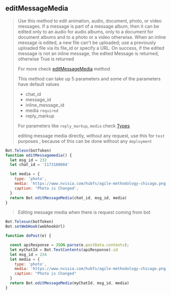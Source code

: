 ## editMessageMedia

> Use this method to edit animation, audio, document, photo, or video messages. If a message is part of a message album, then it can be edited only to an audio for audio albums, only to a document for document albums and to a photo or a video otherwise. When an inline message is edited, a new file can't be uploaded; use a previously uploaded file via its file_id or specify a URL. On success, if the edited message is not an inline message, the edited Message is returned, otherwise True is returned
>
> For more check [editMessageMedia](https://core.telegram.org/bots/api#editmessagemedia) method
>
> This method can take up 5 parameters and
> some of the parameters have default values
>
> - chat_id
> - message_id
> - inline_message_id
> - media `required`
> - reply_markup
>
> For parameters like `reply_markup`, `media` check [Types](https://github.com/abdiu34567/telesn.js/tree/main/Docs/Types)
>
> editing message media directly, without any request, use this for `test` purposes , because of this can be done without any `deployment`

```js
Bot.Telesn(botToken)
function editMessagemedia() {
  let msg_id = 232
  let chat_id = '1173180004'

  let media = {
    type: 'photo',
    media: 'https://www.nvisia.com/hubfs/agile-methodology-chicago.png',
    caption: 'Photo is Changed',
  }
  return Bot.editMessageMedia(chat_id, msg_id, media)
}
```

> Editing message media when there is request coming from bot

```JavaScript
Bot.Telesun(botToken)
Bot.setWebHook(webhookUrl)

function doPost(e) {

  const apiResponse = JSON.parse(e.postData.contents);
  let myChatId = Bot.TextContents(apiResponse).id
  let msg_id = 234
  let media = {
    type: 'photo',
    media: 'https://www.nvisia.com/hubfs/agile-methodology-chicago.png',
    caption: "Photo is Changed"
  }
  return Bot.editMessageMedia(myChatId, msg_id, media)
}
```
